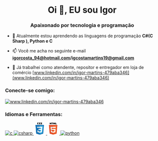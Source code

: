 <h1 align="center">Oi 👋, EU sou Igor</h1>
<h3 align="center">Apaixonado por tecnologia e programação</h3>

- 🌱 Atualmente estou aprendendo as linguagens de programação **C#(C Sharp ), Python e C**

- 📫 Você me acha no seguinte e-mail **igorcosta_94@hotmail.com/igcostamartins19@gmail.com**

- 📄 Já trabalhei como atendente, repositor e entregador em loja de comércio [www.linkedin.com/in/igor-martins-479aba346](www.linkedin.com/in/igor-martins-479aba346)

<h3 align="left"> Conecte-se comigo:</h3>
<p align="left">
<a href="https://linkedin.com/in/www.linkedin.com/in/igor-martins-479aba346" target="blank"><img align="center" src="https://raw.githubusercontent.com/rahuldkjain/github-profile-readme-generator/master/src/images/icons/Social/linked-in- alt.svg" alt="www.linkedin.com/in/igor-martins-479aba346" height="30" width="40" /></a>
</p>

<h3 align="left">Idiomas e Ferramentas:</h3>
<p align="left"> <a href="https://www.cprogramming.com/" target="_blank" rel="noreferrer"> <img src="https:/ /raw.githubusercontent.com/devicons/devicon/master/icons/c/c-original.svg" alt="c" largura="40" altura="40"/> </a> <a href="https://www.w3schools.com/cs/" target="_blank" rel="noreferrer"> <img src="https://raw.githubusercontent.com/devicons/devicon/master/icons/ csharp/csharp-original.svg" alt="csharp" largura="40" altura="40"/> </a> <a href="https://www.w3schools.com/css/" target=" _blank" rel="noreferrer"> <img src="https://raw.githubusercontent.com/devicons/devicon/master/icons/css3/css3-original-wordmark.svg" alt="css3" width="40 " altura="40"/> </a> <a href="https://www.w3.org/html/" target="_blank" rel="noreferrer"> <img src="https://raw.githubusercontent.com/devicons/devicon/master/icons/html5/html5-original-wordmark.svg" alt="html5" width="40" height ="40"/> </a> <a href="https://www.python.org" target="_blank" rel="noreferrer"> <img src="https://raw.githubusercontent.com /devicons/devicon/master/icons/python/python-original.svg" alt="python" largura="40" altura="40"/> </a> </p>

<!---
- 👋 Hi, I’m @IgorCosta94
- 👀 I’m interested in ...
- 🌱 I’m currently learning ...
- 💞️ I’m looking to collaborate on ...
- 📫 How to reach me ...
- 😄 Pronouns: ...
- ⚡ Fun fact: ...


IgorCosta94/IgorCosta94 is a ✨ special ✨ repository because its `README.md` (this file) appears on your GitHub profile.
You can click the Preview link to take a look at your changes.
--->
